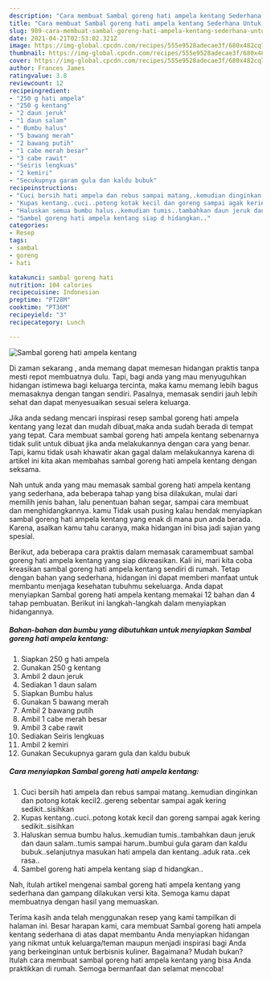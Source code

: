 ```yaml
---
description: "Cara membuat Sambal goreng hati ampela kentang Sederhana Untuk Jualan"
title: "Cara membuat Sambal goreng hati ampela kentang Sederhana Untuk Jualan"
slug: 989-cara-membuat-sambal-goreng-hati-ampela-kentang-sederhana-untuk-jualan
date: 2021-04-21T02:53:02.321Z
image: https://img-global.cpcdn.com/recipes/555e9528adecae3f/680x482cq70/sambal-goreng-hati-ampela-kentang-foto-resep-utama.jpg
thumbnail: https://img-global.cpcdn.com/recipes/555e9528adecae3f/680x482cq70/sambal-goreng-hati-ampela-kentang-foto-resep-utama.jpg
cover: https://img-global.cpcdn.com/recipes/555e9528adecae3f/680x482cq70/sambal-goreng-hati-ampela-kentang-foto-resep-utama.jpg
author: Frances James
ratingvalue: 3.8
reviewcount: 12
recipeingredient:
- "250 g hati ampela"
- "250 g kentang"
- "2 daun jeruk"
- "1 daun salam"
- " Bumbu halus"
- "5 bawang merah"
- "2 bawang putih"
- "1 cabe merah besar"
- "3 cabe rawit"
- "Seiris lengkuas"
- "2 kemiri"
- "Secukupnya garam gula dan kaldu bubuk"
recipeinstructions:
- "Cuci bersih hati ampela dan rebus sampai matang..kemudian dinginkan dan potong kotak kecil2..gereng sebentar sampai agak kering sedikit..sisihkan"
- "Kupas kentang..cuci..potong kotak kecil dan goreng sampai agak kering sedikit..sisihkan"
- "Haluskan semua bumbu halus..kemudian tumis..tambahkan daun jeruk dan daun salam..tumis sampai harum..bumbui gula garam dan kaldu bubuk..selanjutnya masukan hati ampela dan kentang..aduk rata..cek rasa.."
- "Sambel goreng hati ampela kentang siap d hidangkan.."
categories:
- Resep
tags:
- sambal
- goreng
- hati

katakunci: sambal goreng hati 
nutrition: 104 calories
recipecuisine: Indonesian
preptime: "PT28M"
cooktime: "PT36M"
recipeyield: "3"
recipecategory: Lunch

---
```



![Sambal goreng hati ampela kentang](https://img-global.cpcdn.com/recipes/555e9528adecae3f/680x482cq70/sambal-goreng-hati-ampela-kentang-foto-resep-utama.jpg)

Di zaman  sekarang , anda memang dapat memesan hidangan praktis tanpa mesti repot membuatnya dulu. Tapi, bagi anda yang mau menyuguhkan hidangan istimewa bagi keluarga tercinta, maka kamu memang lebih bagus memasaknya dengan tangan sendiri. Pasalnya, memasak sendiri jauh lebih sehat dan dapat menyesuaikan sesuai selera keluarga.

Jika anda sedang mencari inspirasi resep sambal goreng hati ampela kentang yang lezat dan mudah dibuat,maka anda sudah berada di tempat yang tepat. Cara membuat sambal goreng hati ampela kentang  sebenarnya tidak sulit untuk dibuat jika anda melakukannya dengan cara yang benar. Tapi, kamu tidak usah khawatir akan gagal dalam melakukannya 
karena di artikel ini kita akan membahas sambal goreng hati ampela kentang dengan seksama.  



Nah untuk anda yang mau memasak sambal goreng hati ampela kentang yang sederhana, ada beberapa tahap yang bisa dilakukan, mulai dari memilih jenis bahan, lalu penentuan bahan segar, sampai cara membuat dan menghidangkannya. kamu Tidak usah pusing kalau hendak menyiapkan sambal goreng hati ampela kentang yang enak di mana pun anda berada. Karena, asalkan kamu  tahu caranya, maka hidangan ini bisa jadi sajian yang spesial.

Berikut, ada beberapa cara praktis  dalam memasak caramembuat sambal goreng hati ampela kentang yang siap dikreasikan. Kali ini, mari kita coba kreasikan sambal goreng hati ampela kentang sendiri di rumah. Tetap dengan bahan yang sederhana, hidangan ini dapat memberi manfaat untuk membantu menjaga kesehatan tubuhmu sekeluarga. Anda dapat menyiapkan Sambal goreng hati ampela kentang memakai 12 bahan dan 4 tahap pembuatan. Berikut ini langkah-langkah dalam menyiapkan hidangannya.

<!--inarticleads1-->

##### Bahan-bahan dan bumbu yang dibutuhkan untuk menyiapkan Sambal goreng hati ampela kentang:

1. Siapkan 250 g hati ampela
1. Gunakan 250 g kentang
1. Ambil 2 daun jeruk
1. Sediakan 1 daun salam
1. Siapkan  Bumbu halus
1. Gunakan 5 bawang merah
1. Ambil 2 bawang putih
1. Ambil 1 cabe merah besar
1. Ambil 3 cabe rawit
1. Sediakan Seiris lengkuas
1. Ambil 2 kemiri
1. Gunakan Secukupnya garam gula dan kaldu bubuk




<!--inarticleads2-->

##### Cara menyiapkan Sambal goreng hati ampela kentang:

1. Cuci bersih hati ampela dan rebus sampai matang..kemudian dinginkan dan potong kotak kecil2..gereng sebentar sampai agak kering sedikit..sisihkan
1. Kupas kentang..cuci..potong kotak kecil dan goreng sampai agak kering sedikit..sisihkan
1. Haluskan semua bumbu halus..kemudian tumis..tambahkan daun jeruk dan daun salam..tumis sampai harum..bumbui gula garam dan kaldu bubuk..selanjutnya masukan hati ampela dan kentang..aduk rata..cek rasa..
1. Sambel goreng hati ampela kentang siap d hidangkan..




Nah, itulah artikel mengenai  sambal goreng hati ampela kentang  yang sederhana dan gampang dilakukan versi kita. Semoga kamu dapat membuatnya dengan hasil yang memuaskan. 

Terima kasih anda telah menggunakan resep yang kami tampilkan di halaman ini. Besar harapan kami, cara membuat  Sambal goreng hati ampela kentang sederhana di atas dapat membantu Anda menyiapkan hidangan yang nikmat untuk keluarga/teman maupun menjadi inspirasi bagi Anda yang berkeinginan untuk berbisnis kuliner. Bagaimana? Mudah bukan? Itulah cara membuat sambal goreng hati ampela kentang yang bisa Anda praktikkan di rumah. Semoga bermanfaat dan selamat mencoba!

